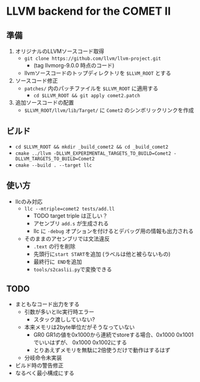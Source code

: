 # LLVM backend for the COMET II


## 準備
1. オリジナルのLLVMソースコード取得
    * `git clone https://github.com/llvm/llvm-project.git`
        * (tag llvmorg-9.0.0 時点のコード)
    * llvmソースコードのトップディレクトリを `$LLVM_ROOT` とする
2. ソースコード修正
    * `patches/` 内のパッチファイルを `$LLVM_ROOT` に適用する
        * `cd $LLVM_ROOT && git apply comet2.patch`
3. 追加ソースコードの配置
    * `$LLVM_ROOT/llvm/lib/Target/` に `Comet2` のシンボリックリンクを作成


## ビルド
* `cd $LLVM_ROOT && mkdir _build_comet2 && cd _build_comet2`
* `cmake ../llvm -DLLVM_EXPERIMENTAL_TARGETS_TO_BUILD=Comet2 -DLLVM_TARGETS_TO_BUILD=Comet2`
* `cmake --build . --target llc`


## 使い方
* llcのみ対応
    * `llc --mtriple=comet2 tests/add.ll`
        * TODO target triple は正しい？
        * アセンブリ `add.s` が生成される
        * llc に `-debug` オプションを付けるとデバッグ用の情報も出力される
    * そのままのアセンブリでは文法違反
        * `.text` の行を削除
        * 先頭行に`start START`を追加 (ラベルは他と被らないもの)
        * 最終行に` END`を追加
        * `tools/s2caslii.py`で変換できる


## TODO
* まともなコード出力をする
    * 引数が多いとllc実行時エラー
        * スタック渡ししていない?
    * 本来メモリは2byte単位だがそうなっていない
        * GR0 GR1の値を0x1000から連続でstoreする場合、0x1000 0x1001でいいはずが、 0x1000 0x1002にする
        * とりあえずメモリを無駄に2倍使うだけで動作はするはず
    * 分岐命令未実装
* ビルド時の警告修正
* なるべく最小構成にする


